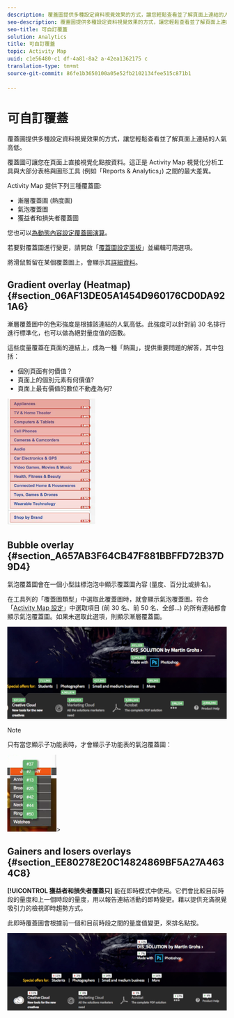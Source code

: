 ```yaml
---
description: 覆蓋圖提供多種設定資料視覺效果的方式，讓您輕鬆查看並了解頁面上連結的人氣高低。
seo-description: 覆蓋圖提供多種設定資料視覺效果的方式，讓您輕鬆查看並了解頁面上連結的人氣高低。
seo-title: 可自訂覆蓋
solution: Analytics
title: 可自訂覆蓋
topic: Activity Map
uuid: c1e56480-c1 df-4a81-8a2 a-42ea1362175 c
translation-type: tm+mt
source-git-commit: 86fe1b3650100a05e52fb2102134fee515c871b1

---
```



# 可自訂覆蓋

覆蓋圖提供多種設定資料視覺效果的方式，讓您輕鬆查看並了解頁面上連結的人氣高低。

覆蓋圖可讓您在頁面上直接視覺化點按資料。這正是 Activity Map 視覺化分析工具與大部分表格與圖形工具 (例如「Reports &amp; Analytics」) 之間的最大差異。

Activity Map 提供下列三種覆蓋圖:

* 漸層覆蓋圖 (熱度圖)
* 氣泡覆蓋圖
* 獲益者和損失者覆蓋圖

您也可以[為動態內容設定覆蓋圖演算](/help/analyze/activity-map/activitymap-link-tracking/activitymap-stl-track-custom-elements.md)。

若要對覆蓋圖進行變更，請開啟「[覆蓋圖設定面板](/help/analyze/activity-map/activitymap-overlay-settings.md)」並編輯可用選項。

將滑鼠暫留在某個覆蓋圖上，會顯示其[詳細資料](/help/analyze/activity-map/activitymap-overlay-details.md)。

## Gradient overlay (Heatmap) {#section_06AF13DE05A1454D960176CD0DA921A6}

漸層覆蓋圖中的色彩強度是根據該連結的人氣高低。此強度可以針對前 30 名排行進行標準化，也可以做為絕對量度值的函數。

這些度量覆蓋在頁面的連結上，成為一種「熱圖」，提供重要問題的解答，其中包括：

* 個別頁面有何價值？
* 頁面上的個別元素有何價值?
* 頁面上最有價值的數位不動產為何?

![](assets/gradient.png)

## Bubble overlay {#section_A657AB3F64CB47F881BBFFD72B37D9D4}

氣泡覆蓋圖會在一個小型註標泡泡中顯示覆蓋圖內容 (量度、百分比或排名)。

在工具列的「覆蓋圖類型」中選取此覆蓋圖時，就會顯示氣泡覆蓋圖。符合「[Activity Map 設定](/help/analyze/activity-map/activitymap-overlay-settings.md)」中選取項目 (前 30 名、前 50 名、全部...) 的所有連結都會顯示氣泡覆蓋圖。如果未選取此選項，則顯示漸層覆蓋圖。

![](assets/bubble_overlay.png)

>[!NOTE]
>
>只有當您顯示子功能表時，才會顯示子功能表的氣泡覆蓋圖：
>
>![](assets/bubbles_submenu.png)&gt;

## Gainers and losers overlays {#section_EE80278E20C14824869BF5A27A4634C8}

**[!UICONTROL 獲益者和損失者覆蓋只]** 能在即時模式中使用。它們會比較目前時段的量度和上一個時段的量度，用以報告連結活動的即時變更。藉以提供充滿視覺吸引力的檢視即時趨勢方式。

此即時覆蓋圖會根據前一個和目前時段之間的量度值變更，來排名點按。

![](assets/gainers_losers.png)


